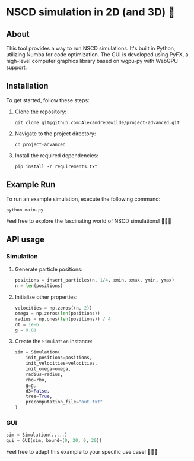 # NSCD simulation in 2D (and 3D) 🌟

## About
This tool provides a way to run NSCD simulations. It's built in Python, utilizing Numba for code optimization. The GUI is developed using PyFX, a high-level computer graphics library based on wgpu-py with WebGPU support.

## Installation
To get started, follow these steps:

1. Clone the repository:
   ```shell
   git clone git@github.com:AlexandreDewilde/project-advanced.git
   ```

2. Navigate to the project directory:
   ```shell
   cd project-advanced
   ```

3. Install the required dependencies:
   ```shell
   pip install -r requirements.txt
   ```

## Example Run
To run an example simulation, execute the following command:
```shell
python main.py
```

Feel free to explore the fascinating world of NSCD simulations! 🧪🔬🌐

## API usage

### Simulation
1. Generate particle positions:
   ```python
   positions = insert_particles(n, 1/4, xmin, xmax, ymin, ymax)
   n = len(positions)
   ```

2. Initialize other properties:
   ```python
   velocities = np.zeros((n, 2))
   omega = np.zeros(len(positions))
   radius = np.ones(len(positions)) / 4
   dt = 1e-6
   g = 9.81
   ```

3. Create the `Simulation` instance:
   ```python
   sim = Simulation(
       init_positions=positions,
       init_velocities=velocities,
       init_omega=omega,
       radius=radius,
       rho=rho,
       g=g,
       d3=False,
       tree=True,
       precomputation_file="out.txt"
   )
   ```

### GUI

```python
sim = Simulation(.....)
gui = GUI(sim, bound=(0, 20, 0, 20))
```

Feel free to adapt this example to your specific use case! 🚀🔬🤖
